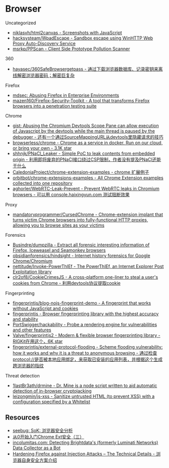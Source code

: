 # Browser

Uncategorized

* [niklasvh/html2canvas - Screenshots with JavaScript](https://github.com/niklasvh/html2canvas)
* [hacksysteam/WpadEscape - Sandbox escape using WinHTTP Web Proxy Auto-Discovery Service](https://github.com/hacksysteam/WpadEscape)
* [msrkp/PPScan - Client Side Prototype Pollution Scanner](https://github.com/msrkp/PPScan)

360

* [hayasec/360SafeBrowsergetpass - 通过下载浏览器数据库、记录密钥来离线解密浏览器密码；解密巨复杂](https://github.com/hayasec/360SafeBrowsergetpass)

Firefox

* [mdsec: Abusing Firefox in Enterprise Environments](https://www.mdsec.co.uk/2020/04/abusing-firefox-in-enterprise-environments/)
* [mazen160/Firefox-Security-Toolkit - A tool that transforms Firefox browsers into a penetration testing suite](https://github.com/mazen160/Firefox-Security-Toolkit)

Chrome

* [gist: Abusing the Chromium Devtools Scope Pane can allow execution of Javascript by the devtools while the main thread is paused by the debugger - 还有一个通过SourceMappingURL从devtools里隐藏请求的技巧](https://gist.github.com/weizman/b21c71187fcbf138aec341021e0e4e30)
* [browserless/chrome - Chrome as a service in docker. Run on our cloud, or bring your own - 3.1K star](https://github.com/browserless/chrome)
* [shhnjk/PNaCl_Leaker - Simple PoC to leak contents from embedded origin - 利用即将废弃的PNaCl接口绕过CSP限制，作者没有提及PNaCl还能干什么](https://github.com/shhnjk/PNaCl_Leaker)
* [CaledoniaProject/chrome-extension-examples - chrome 扩展例子](https://github.com/CaledoniaProject/chrome-extension-examples)
* [orbitbot/chrome-extensions-examples - All Chrome Extension examples collected into one repository](https://github.com/orbitbot/chrome-extensions-examples)
* [aghorler/WebRTC-Leak-Prevent - Prevent WebRTC leaks in Chromium browsers - 可以用 console.haixingyun.com 测试阻断效果](https://github.com/aghorler/WebRTC-Leak-Prevent)

Proxy

* [mandatoryprogrammer/CursedChrome - Chrome-extension implant that turns victim Chrome browsers into fully-functional HTTP proxies, allowing you to browse sites as your victims](https://github.com/mandatoryprogrammer/CursedChrome)

Forensics

* [Busindre/dumpzilla - Extract all forensic interesting information of Firefox, Iceweasel and Seamonkey browsers](https://github.com/Busindre/dumpzilla)
* [obsidianforensics/hindsight - Internet history forensics for Google Chrome/Chromium](https://github.com/obsidianforensics/hindsight)
* [nettitude/Invoke-PowerThIEf - The PowerThIEf, an Internet Explorer Post Exploitation library](https://github.com/nettitude/Invoke-PowerThIEf)
* [clr2of8/CookieCrimesJS - A cross-platform one-liner to steal a user's cookies from Chrome - 利用devtools协议提取cookie](https://github.com/clr2of8/CookieCrimesJS)

Fingerprinting

* [fingerprintjs/blog-nojs-fingerprint-demo - A fingerprint that works without JavaScript and cookies](https://github.com/fingerprintjs/blog-nojs-fingerprint-demo)
* [fingerprintjs - Browser fingerprinting library with the highest accuracy and stability](https://github.com/fingerprintjs/fingerprintjs)
* [PortSwigger/hackability - Probe a rendering engine for vulnerabilities and other features](https://github.com/PortSwigger/hackability)
* [Valve/fingerprintjs2 - Modern & flexible browser fingerprinting library - RIGKit在用这个，6K star](https://github.com/Valve/fingerprintjs2)
* [fingerprintjs/external-protocol-flooding - Scheme flooding vulnerability: how it works and why it is a threat to anonymous browsing - 通过检查protocol://是否被本地应用绑定，来获取已安装的应用列表，并根据这个生成跨浏览器的指纹](https://github.com/fingerprintjs/external-protocol-flooding)

Threat detection

* [1lastBr3ath/drmine - Dr. Mine is a node script written to aid automatic detection of in-browser cryptojacking](https://github.com/1lastBr3ath/drmine)
* [leizongmin/js-xss - Sanitize untrusted HTML (to prevent XSS) with a configuration specified by a Whitelist](https://github.com/leizongmin/js-xss)

## Resources

* [seebug: SoK: 浏览器安全分析](https://paper.seebug.org/1818/)
* [从0开始入门Chrome Ext安全（三）](https://lorexxar.cn/2021/08/17/chrome-ext-4/)
* [incolumitas.com: Detecting Brightdata's (formerly Luminati Networks) Data Collector as a Bot](https://incolumitas.com/2021/06/05/detecting-brightdata-data-collector-as-bot/)
* [Hardening Firefox against Injection Attacks – The Technical Details - 浏览器自身安全方案介绍](https://blog.mozilla.org/attack-and-defense/2020/07/07/hardening-firefox-against-injection-attacks-the-technical-details/)
